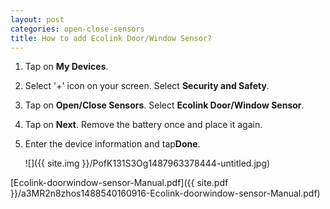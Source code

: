 ```yaml
---
layout: post
categories: open-close-sensors
title: How to add Ecolink Door/Window Sensor?
---
```


1. Tap on **My Devices**.

2. Select '+' icon on your screen. Select **Security and Safety**.

3. Tap on **Open/Close Sensors**. Select **Ecolink Door/Window Sensor**.

4. Tap on **Next**. Remove the battery once and place it again.

5. Enter the device information and tap**Done**.

    ![]({{ site.img }}/PofK131S3Og1487963378444-untitled.jpg)

[Ecolink-doorwindow-sensor-Manual.pdf]({{ site.pdf }}/a3MR2n8zhos1488540160916-Ecolink-doorwindow-sensor-Manual.pdf)